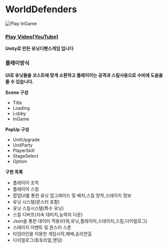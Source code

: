 # WorldDefenders
 
![Play InGame](https://postfiles.pstatic.net/MjAyNDAyMjRfMTc2/MDAxNzA4NzA3Mzc1NDI5.xU7Wta7w_enRNSoR12hBvjjrHPOyUyb7_jfS9hsG5wMg.4Absw8zSfU2wIh6384bPWnYsyHZU0xRil-DE5MxtJ0Ig.PNG/play.PNG?type=w966)

### [Play Video(YouTube)](https://www.youtube.com/watch/T7jK_kP1Ko8)

__Unity로 만든 유닛디펜스게임 입니다__

### __플레이방식__

__UI로 유닛들을 코스트에 맞게 소환하고 플레이어는 공격과 스킬사용으로 수비에 도움을 줄 수 있습니다.__

__Scene 구성__
- Title
- Loading
- Lobby
- InGame

__PopUp 구성__
- UnitUpgrade
- UnitParty
- PlayerSkill
- StageSelect
- Option

__구현 목록__

- 플레이어 조작
- 플레이어 스킬
- 팝업UI를 통한 유닛 업그레이드 및 배치,스킬 장착,스테이지 정보
- 유닛 시스템(몬스터 포함)
- 유닛 스킬시스템(특수 유닛)
- 스킬 디버프(지속 데미지,능력치 다운)
- Json을 통한 데이터 적용(타워,유닛,플레이어,스테이지,스킬,다이얼로그)
- 스테이지 이벤트 및 몬스터 스폰
- 타임라인을 이용한 게임시작,패배,승리연출
- 다이얼로그(튜토리얼,엔딩)


